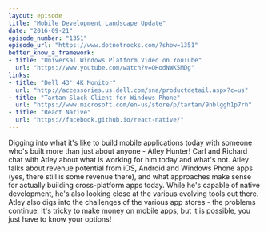 ```yaml
---
layout: episode
title: "Mobile Development Landscape Update"
date: "2016-09-21"
episode_number: "1351"
episode_url: "https://www.dotnetrocks.com/?show=1351"
better_know_a_framework:
- title: "Universal Windows Platform Video on YouTube"
  url: "https://www.youtube.com/watch?v=OHodNWK5MDg"
links:
- title: "Dell 43' 4K Monitor"
  url: "http://accessories.us.dell.com/sna/productdetail.aspx?c=us"
- title: "Tartan Slack Client for Windows Phone"
  url: "https://www.microsoft.com/en-us/store/p/tartan/9nblggh1p7rh"
- title: "React Native"
  url: "https://facebook.github.io/react-native/"
---
```


Digging into what it's like to build mobile applications today with someone who's built more than just about anyone - Atley Hunter! Carl and Richard chat with Atley about what is working for him today and what's not. Atley talks about revenue potential from iOS, Android and Windows Phone apps (yes, there still is some revenue there), and what approaches make sense for actually building cross-platform apps today. While he's capable of native development, he's also looking close at the various evolving tools out there. Atley also digs into the challenges of the various app stores - the problems continue. It's tricky to make money on mobile apps, but it is possible, you just have to know your options!
